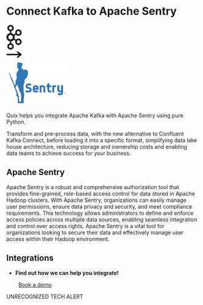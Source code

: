 # Connect Kafka to Apache Sentry

<div class="connect-images cards blog-grid-card" markdown>
<div>
<img src="../images/kafka_logo.png" width="40px" />
</div>
<div>
<img src="../images/arrow.svg" width="40px" />
</div>
<div>
<img src="./images/apache-sentry_1.jpg" />
</div>
</div>

Quix helps you integrate Apache Kafka with Apache Sentry using pure Python.

Transform and pre-process data, with the new alternative to Confluent Kafka Connect, before loading it into a specific format, simplifying data lake house architecture, reducing storage and ownership costs and enabling data teams to achieve success for your business.

## Apache Sentry

Apache Sentry is a robust and comprehensive authorization tool that provides fine-grained, role-based access control for data stored in Apache Hadoop clusters. With Apache Sentry, organizations can easily manage user permissions, ensure data privacy and security, and meet compliance requirements. This technology allows administrators to define and enforce access policies across multiple data sources, enabling seamless integration and control over access rights. Apache Sentry is a vital tool for organizations looking to secure their data and effectively manage user access within their Hadoop environment.

## Integrations

<div class="grid cards" markdown>

- __Find out how we can help you integrate!__

    <a class="md-button md-button--primary" href="https://quix.io/book-a-demo" target="_blank" style="margin:.5rem;">Book a demo</a>

</div>


UNRECOGNIZED TECH ALERT

